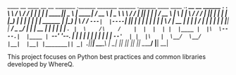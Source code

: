 ____    __    ____  __    __   _______ .______       _______   ______                    .______   ____    ____ .___________. __    __    ______   .__   __. 
\   \  /  \  /   / |  |  |  | |   ____||   _  \     |   ____| /  __  \                   |   _  \  \   \  /   / |           ||  |  |  |  /  __  \  |  \ |  | 
 \   \/    \/   /  |  |__|  | |  |__   |  |_)  |    |  |__   |  |  |  |        ______    |  |_)  |  \   \/   /  `---|  |----`|  |__|  | |  |  |  | |   \|  | 
  \            /   |   __   | |   __|  |      /     |   __|  |  |  |  |       |______|   |   ___/    \_    _/       |  |     |   __   | |  |  |  | |  . `  | 
   \    /\    /    |  |  |  | |  |____ |  |\  \----.|  |____ |  `--'  '--.               |  |          |  |         |  |     |  |  |  | |  `--'  | |  |\   | 
    \__/  \__/     |__|  |__| |_______|| _| `._____||_______| \_____\_____\              | _|          |__|         |__|     |__|  |__|  \______/  |__| \__| 
                                                                                                                                                             
This project focuses on Python best practices and common libraries developed by WhereQ.

